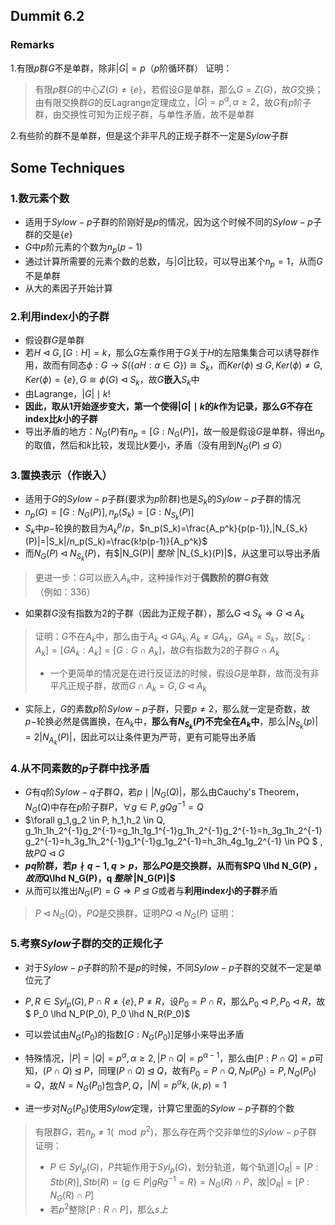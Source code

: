 ## Dummit 6.2

### Remarks

1.有限$p$群$G$不是单群，除非$|G|=p$（$p$阶循环群）
证明：

> 有限$p$群$G$的中心$Z(G)\neq \{e\}$，若假设$G$是单群，那么$G=Z(G)$，故$G$交换；由有限交换群$G$的反Lagrange定理成立，$|G|=p^\alpha, \alpha \geq 2$，故$G$有$p$阶子群，由交换性可知为正规子群，与单性矛盾，故不是单群

2.有些阶的群不是单群，但是这个非平凡的正规子群不一定是$Sylow$子群

## Some Techniques

### 1.数元素个数

+ 适用于$Sylow-p$子群的阶刚好是$p$的情况，因为这个时候不同的$Sylow-p$子群的交是$\{e\}$
+ $G$中$p$阶元素的个数为$n_p(p-1)$
+ 通过计算所需要的元素个数的总数，与$|G|$比较，可以导出某个$n_p=1$，从而$G$不是单群
+ 从大的素因子开始计算

### 2.利用index小的子群

+ 假设群$G$是单群
+ 若$H \lhd G, [G:H]=k$，那么$G$左乘作用于$G$关于$H$的左陪集集合可以诱导群作用，故而有同态$\phi : G \to S(\{aH: a\in G\})\cong S_k$，而$Ker(\phi) \unlhd G, Ker(\phi) \neq G , Ker(\phi)=\{e\}, G \cong \phi(G) \lhd S_k$，故$G$**嵌入**$S_k$中
+ 由Lagrange，$|G| \mid k!$
+ **因此，取从$1$开始逐步变大，第一个使得$|G| \mid k$的$k$作为记录，那么$G$不存在index比$k$小的子群**
+ 导出矛盾的地方：$N_G(P)$有$n_p=[G:N_G(P)]$，故一般是假设$G$是单群，得出$n_p$的取值，然后和$k$比较，发现比$k$要小，矛盾（没有用到$N_G(P) \unlhd G$）

### 3.置换表示（作嵌入）

+ 适用于$G$的$Sylow-p$子群(要求为$p$阶群)也是$S_k$的$Sylow-p$子群的情况
+ $n_p(G)=[G:N_G(P)], n_p(S_k)=[G:N_{S_k}(P)]$
+ $S_k$中$p-$轮换的数目为$A_k^p/p$，$n_p(S_k)=\frac{A_p^k}{p(p-1)},|N_{S_k}(P)|=|S_k|/n_p(S_k)=\frac{k!p(p-1)}{A_p^k}$
+ 而$N_G(P) \lhd N_{S_k}(P)$，有$|N_G(P)| $整除$ |N_{S_k}(P)|$，从这里可以导出矛盾

> 更进一步：$G$可以嵌入$A_k$中，这种操作对于**偶数阶的群$G$有效**（例如：336）

+ 如果群$G$没有指数为$2$的子群（因此为正规子群），那么$G \lhd S_k \Rightarrow G \lhd A_k$

> 证明：$G$不在$A_k$中，那么由于$A_k \lhd GA_k, A_k \neq GA_k$，$GA_k=S_k$，故$[S_k:A_k]=[GA_k:A_k]=[G:G\cap A_k]$，故$G$有指数为2的子群$G\cap A_k$
>
> + 一个更简单的情况是在进行反证法的时候，假设$G$是单群，故而没有非平凡正规子群，故而$G\cap A_k=G, G \lhd A_k$

+ 实际上，$G$的素数$p$阶$Sylow-p$子群，只要$p \neq 2$，那么就一定是奇数，故$p-$轮换必然是偶置换，在$A_k$中，**那么有$N_{S_k}(P)$不完全在$A_k$中**，那么$|N_{S_k}(p)|=2|N_{A_k}(P)|$，因此可以让条件更为严苛，更有可能导出矛盾

### 4.从不同素数的$p$子群中找矛盾

+ $G$有$q$阶$Sylow-q$子群$Q$，若$p \mid |N_G(Q)|$，那么由Cauchy's Theorem，$N_G(Q)$中存在$p$阶子群$P$，$\forall g \in P, gQg^{-1}=Q$
+ $\forall g_1,g_2 \in P, h_1,h_2 \in Q, g_1h_1h_2^{-1}g_2^{-1}=g_1h_1g_1^{-1}g_1h_2^{-1}g_2^{-1}=h_3g_1h_2^{-1}g_2^{-1}=h_3g_1h_2^{-1}g_1^{-1}g_1g_2^{-1}=h_3h_4g_1g_2^{-1} \in PQ $ ,故$PQ \lhd G$
+ **$pq$阶群，若$p \nmid q-1, q>p$，那么$PQ$是交换群，从而有$PQ \lhd N_G(P) $，故而$Q\lhd N_G(P)$，$q $整除$ |N_G(P)|$**
+ 从而可以推出$N_G(P)=G \Rightarrow P \unlhd G$或者与**利用index小的子群**矛盾

> $P \lhd N_G(Q)$，$PQ$是交换群，证明$PQ \lhd N_G(P)$
> 证明：


### 5.考察$Sylow$子群的交的正规化子
+ 对于$Sylow-p$子群的阶不是$p$的时候，不同$Sylow-p$子群的交就不一定是单位元了
+ $P,R \in Syl_p(G), P\cap R \neq \{e\},P\neq R$，设$P_0=P\cap R$，那么$P_0 \lhd P,P_0 \lhd R$，故$ P_0 \lhd N_P(P_0), P_0 \lhd N_R(P_0)$
+ 可以尝试由$N_G(P_0)$的指数$[G:N_G(P_0)]$足够小来导出矛盾
+ 特殊情况，$|P|=|Q|=p^{\alpha}, \alpha \geq 2, |P \cap Q|=p^{\alpha-1}$，那么由$[P:P\cap Q]=p$可知，$(P\cap Q) \unlhd P$，同理$(P\cap Q) \unlhd Q$，故有$P_0=P\cap Q, N_P(P_0)=P,N_Q(P_0)=Q$，故$N=N_G(P_0)$包含$P,Q$，$|N|=p^{\alpha}k,(k,p)=1$

+ 进一步对$N_G(P_0)$使用$Sylow$定理，计算它里面的$Sylow-p$子群的个数

> 有限群$G$，若$n_p\neq 1 (\mod p^2)$，那么存在两个交非单位的$Sylow-p$子群
证明：
> + $P\in Syl_p(G)$，$P$共轭作用于$Syl_p(G)$，划分轨道，每个轨道$|O_R|=[P:Stb(R)], Stb(R)=\{g\in P | gRg^{-1}=R\}=N_G(R)\cap P$，故$|O_R|=[P:N_G(R)\cap P]$
> + 若$p^2$整除$[P:R\cap P]$，那么$s上$
